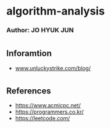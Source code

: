 # algorithm-analysis
### Author: JO HYUK JUN
#
## Inforamtion
- www.unluckystrike.com/blog/
#
## References
- https://www.acmicpc.net/
- https://programmers.co.kr/
- https://leetcode.com/
